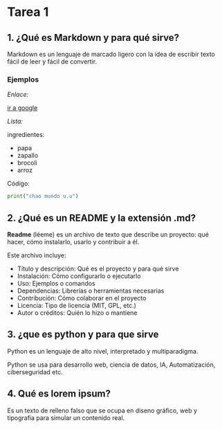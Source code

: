 # Tarea 1
## 1. ¿Qué es Markdown y para qué sirve?

Markdown es un lenguaje de marcado ligero con la idea de escribir texto fácil de leer y fácil de convertir.

### Ejemplos

*Enlace:*

[ir a google](https://google.com)

*Lista:*

ingredientes:

- papa
- zapallo
- brocoli
- arroz

Código:
```python
print("chao mundo u.u")
```

## 2. ¿Qué es un README y la extensión .md?

**Readme** (léeme) es un archivo de texto que describe un proyecto: qué hacer, cómo instalarlo, usarlo y contribuir a él.

Este archivo incluye: 

- Título y descripción: Qué es el proyecto y para qué sirve
- Instalación: Cómo configurarlo o ejecutarlo
- Uso: Ejemplos o comandos
- Dependencias: Librerías o herramientas necesarias
- Contribución: Cómo colaborar en el proyecto
- Licencia: Tipo de licencia (MIT, GPL, etc.)
- Autor o créditos: Quién lo hizo o mantiene

## 3. ¿que es python y para que sirve

Python es un lenguaje de alto nivel, interpretado y multiparadigma.

Python se usa para desarrollo web, ciencia de datos, IA, Automatización, ciberseguridad etc.

## 4. Qué es lorem ipsum?

Es un texto de relleno falso que se ocupa en diseno gráfico, web y tipografía para simular un contenido real.
